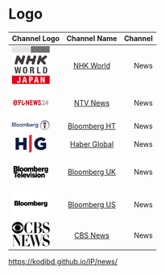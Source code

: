 
# Logo

| Channel Logo                                                          | Channel Name                                  | Channel|
| :---                                                                  |    :----:                                     |    ---:|
| <img src="JP_NHKW/nhkw.png" width="75"/>                              | [NHK World](JP_NHKW/nhkw.png)                 |  News  |
| <img src="JP_NtvNews/ntvnewsjp.png" width="75"/>                      | [NTV News](JP_NtvNews/ntvnewsjp.png)          |  News  |
| <img src="TR_BloombergHT/bht.png" width="75"/>                        | [Bloomberg HT](TR_BloombergHT/bht.png)        |  News  |
| <img src="TR_HaberGlobal/hg.jpg" width="75"/>                         | [Haber Global](TR_HaberGlobal/hg.jpg)         |  News  |
| <img src="UK_Bloomberg/buk.png" width="75"/>                          | [Bloomberg UK](UK_Bloomberg/buk.png)          |  News  |
| <img src="US_Bloomberg/bus.jpg" width="75"/>                          | [Bloomberg US](US_Bloomberg/bus.jpg)          |  News  |
| <img src="US_CBSNews/cbsn.png" width="75"/>                           | [CBS News](US_CBSNews/cbsn.png)               |  News  |

https://kodibd.github.io/IP/news/
